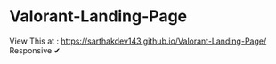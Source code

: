 # Valorant-Landing-Page

View This at : https://sarthakdev143.github.io/Valorant-Landing-Page/
Responsive ✔
